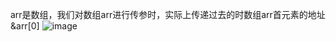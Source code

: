 arr是数组，我们对数组arr进行传参时，实际上传递过去的时数组arr首元素的地址 &arr[0]
![image](https://user-images.githubusercontent.com/98099819/172517730-03164387-67ec-4004-85b1-bf45daac470d.png)
